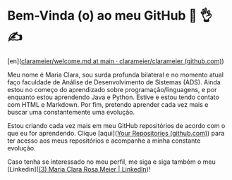 # Bem-Vinda (o) ao meu GitHub :call_me_hand: :ok_hand: :writing_hand:

[en]([clarameier/welcome.md at main · clarameier/clarameier (github.com)](https://github.com/clarameier/clarameier/blob/main/welcome.md))

Meu nome é Maria Clara, sou surda profunda bilateral e no momento atual faço faculdade de Análise de Desenvolvimento de Sistemas (ADS). Ainda estou no começo do aprendizado sobre programação/linguagens, e por enquanto estou aprendendo Java e Python. Estive e estou tendo contato com HTML e Markdown. Por fim, pretendo aprender cada vez mais e buscar uma constantemente uma evolução.

Estou criando cada vez mais em meu GitHub repositórios de acordo com o que eu for aprendendo. Clique [aqui]([Your Repositories (github.com)](https://github.com/clarameier?tab=repositories)) para ter acesso aos meus repositórios e acompanhe a minha constante evolução.

Caso tenha se interessado no meu perfil, me siga e siga também o meu [Linkedin]([(3) Maria Clara Rosa Meier | LinkedIn](https://www.linkedin.com/in/clarameier/))!

